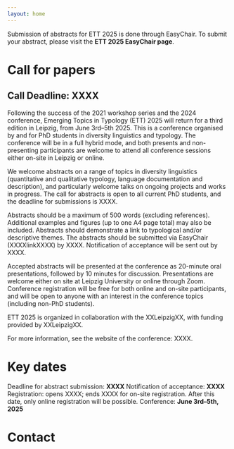 ```yaml
---
layout: home
---
```


Submission of abstracts for ETT 2025 is done through EasyChair. To submit your abstract, please visit the **ETT 2025 EasyChair page**.

# **Call for papers**
## **Call Deadline: XXXX**

Following the success of the 2021 workshop series and the 2024 conference, Emerging Topics in Typology (ETT) 2025 will return for a third edition in Leipzig, from June 3rd–5th 2025. This is a conference organised by and for PhD students in diversity linguistics and typology. The conference will be in a full hybrid mode, and both presents and non-presenting participants are welcome to attend all conference sessions either on-site in Leipzig or online.

We welcome abstracts on a range of topics in diversity linguistics (quantitative and qualitative typology, language documentation and description), and particularly welcome talks on ongoing projects and works in progress. The call for abstracts is open to all current PhD students, and the deadline for submissions is XXXX.

Abstracts should be a maximum of 500 words (excluding references). Additional examples and figures (up to one A4 page total) may also be included. Abstracts should demonstrate a link to typological and/or descriptive themes. The abstracts should be submitted via EasyChair (XXXXlinkXXXX) by XXXX. Notification of acceptance will be sent out by XXXX.

Accepted abstracts will be presented at the conference as 20-minute oral presentations, followed by 10 minutes for discussion. Presentations are welcome either on site at Leipzig University or online through Zoom.
Conference registration will be free for both online and on-site participants, and will be open to anyone with an interest in the conference topics (including non-PhD students). 

ETT 2025 is organized in collaboration with the XXLeipzigXX, with funding provided by XXLeipzigXX.

For more information, see the website of the conference: XXXX.

# **Key dates**
Deadline for abstract submission: **XXXX**
Notification of acceptance: **XXXX**
Registration: opens XXXX; ends XXXX for on-site registration. After this date, only online registration will be possible.
Conference: **June 3rd–5th, 2025**

# **Contact**


